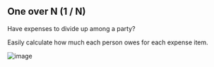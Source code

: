 ## One over N (1 / N)

Have expenses to divide up among a party?

Easily calculate how much each person owes for each expense item.

![image](https://user-images.githubusercontent.com/17537040/204681108-f114fe0c-7433-43ae-a817-4e9e2ab63e41.png)

